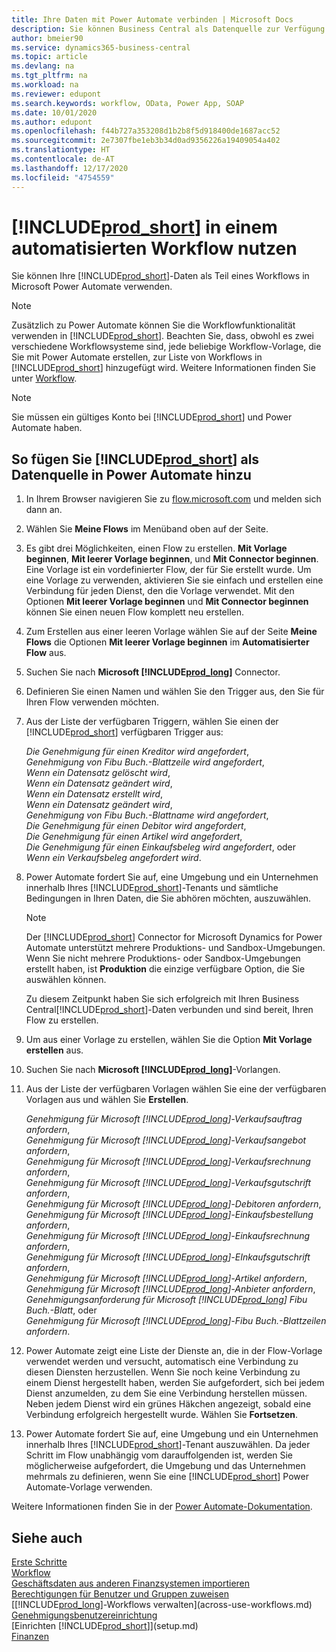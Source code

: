```yaml
---
title: Ihre Daten mit Power Automate verbinden | Microsoft Docs
description: Sie können Business Central als Datenquelle zur Verfügung stellen und eine OData-URL Ihrer Webdienste festlegen, um eine Geschäfts-App mithilfe einem automatisierten Workflow erstellen.
author: bmeier90
ms.service: dynamics365-business-central
ms.topic: article
ms.devlang: na
ms.tgt_pltfrm: na
ms.workload: na
ms.reviewer: edupont
ms.search.keywords: workflow, OData, Power App, SOAP
ms.date: 10/01/2020
ms.author: edupont
ms.openlocfilehash: f44b727a353208d1b2b8f5d918400de1687acc52
ms.sourcegitcommit: 2e7307fbe1eb3b34d0ad9356226a19409054a402
ms.translationtype: HT
ms.contentlocale: de-AT
ms.lasthandoff: 12/17/2020
ms.locfileid: "4754559"
---
```

# <a name="using-prod_short-in-an-automated-workflow"></a>[!INCLUDE[prod_short](includes/prod_short.md)] in einem automatisierten Workflow nutzen

Sie können Ihre [!INCLUDE[prod_short](includes/prod_short.md)]-Daten als Teil eines Workflows in Microsoft Power Automate verwenden.

> [!NOTE]
> Zusätzlich zu Power Automate können Sie die Workflowfunktionalität verwenden in [!INCLUDE[prod_short](includes/prod_short.md)]. Beachten Sie, dass, obwohl es zwei verschiedene Workflowsysteme sind, jede beliebige Workflow-Vorlage, die Sie mit Power Automate erstellen, zur Liste von Workflows in [!INCLUDE[prod_short](includes/prod_short.md)] hinzugefügt wird. Weitere Informationen finden Sie unter [Workflow](across-workflow.md).  

> [!NOTE]  
> Sie müssen ein gültiges Konto bei [!INCLUDE[prod_short](includes/prod_short.md)] und Power Automate haben.  

## <a name="to-add-prod_short-as-a-data-source-in-power-automate"></a>So fügen Sie [!INCLUDE[prod_short](includes/prod_short.md)] als Datenquelle in Power Automate hinzu

1. In Ihrem Browser navigieren Sie zu [flow.microsoft.com](https://flow.microsoft.com) und melden sich dann an.
2. Wählen Sie **Meine Flows** im Menüband oben auf der Seite.
3. Es gibt drei Möglichkeiten, einen Flow zu erstellen. **Mit Vorlage beginnen**, **Mit leerer Vorlage beginnen**, und **Mit Connector beginnen**. Eine Vorlage ist ein vordefinierter Flow, der für Sie erstellt wurde. Um eine Vorlage zu verwenden, aktivieren Sie sie einfach und erstellen eine Verbindung für jeden Dienst, den die Vorlage verwendet. Mit den Optionen **Mit leerer Vorlage beginnen** und **Mit Connector beginnen** können Sie einen neuen Flow komplett neu erstellen.
4. Zum Erstellen aus einer leeren Vorlage wählen Sie auf der Seite **Meine Flows** die Optionen **Mit leerer Vorlage beginnen** im **Automatisierter Flow** aus.
5. Suchen Sie nach **Microsoft [!INCLUDE[prod_long](includes/prod_long.md)]** Connector.
6. Definieren Sie einen Namen und wählen Sie den Trigger aus, den Sie für Ihren Flow verwenden möchten.
7. Aus der Liste der verfügbaren Triggern, wählen Sie einen der [!INCLUDE[prod_short](includes/prod_short.md)] verfügbaren Trigger aus:  

    *Die Genehmigung für einen Kreditor wird angefordert*,  
    *Genehmigung von Fibu Buch.-Blattzeile wird angefordert*,  
    *Wenn ein Datensatz gelöscht wird*,  
    *Wenn ein Datensatz geändert wird*,  
    *Wenn ein Datensatz erstellt wird*,  
    *Wenn ein Datensatz geändert wird*,  
    *Genehmigung von Fibu Buch.-Blattname wird angefordert*,  
    *Die Genehmigung für einen Debitor wird angefordert*,  
    *Die Genehmigung für einen Artikel wird angefordert*,  
    *Die Genehmigung für einen Einkaufsbeleg wird angefordert*, oder  
    *Wenn ein Verkaufsbeleg angefordert wird*.

8. Power Automate fordert Sie auf, eine Umgebung und ein Unternehmen innerhalb Ihres [!INCLUDE[prod_short](includes/prod_short.md)]-Tenants und sämtliche Bedingungen in Ihren Daten, die Sie abhören möchten, auszuwählen.

    > [!NOTE]
    > Der [!INCLUDE[prod_short](includes/prod_short.md)] Connector for Microsoft Dynamics for Power Automate unterstützt mehrere Produktions- und Sandbox-Umgebungen. Wenn Sie nicht mehrere Produktions- oder Sandbox-Umgebungen erstellt haben, ist **Produktion** die einzige verfügbare Option, die Sie auswählen können.  

    Zu diesem Zeitpunkt haben Sie sich erfolgreich mit Ihren Business Central[!INCLUDE[prod_short](includes/prod_short.md)]-Daten verbunden und sind bereit, Ihren Flow zu erstellen.

9. Um aus einer Vorlage zu erstellen, wählen Sie die Option **Mit Vorlage erstellen** aus.
10. Suchen Sie nach **Microsoft [!INCLUDE[prod_long](includes/prod_long.md)]**-Vorlangen.
11. Aus der Liste der verfügbaren Vorlagen wählen Sie eine der verfügbaren Vorlagen aus und wählen Sie **Erstellen**.  

    *Genehmigung für Microsoft [!INCLUDE[prod_long](includes/prod_long.md)]-Verkaufsauftrag anfordern*,  
    *Genehmigung für Microsoft [!INCLUDE[prod_long](includes/prod_long.md)]-Verkaufsangebot anfordern*,  
    *Genehmigung für Microsoft [!INCLUDE[prod_long](includes/prod_long.md)]-Verkaufsrechnung anfordern*,  
    *Genehmigung für Microsoft [!INCLUDE[prod_long](includes/prod_long.md)]-Verkaufsgutschrift anfordern*,  
    *Genehmigung für Microsoft [!INCLUDE[prod_long](includes/prod_long.md)]-Debitoren anfordern*,  
    *Genehmigung für Microsoft [!INCLUDE[prod_long](includes/prod_long.md)]-Einkaufsbestellung anfordern*,  
    *Genehmigung für Microsoft [!INCLUDE[prod_long](includes/prod_long.md)]-Einkaufsrechnung anfordern*,  
    *Genehmigung für Microsoft [!INCLUDE[prod_long](includes/prod_long.md)]-EInkaufsgutschrift anfordern*,  
    *Genehmigung für Microsoft [!INCLUDE[prod_long](includes/prod_long.md)]-Artikel anfordern*,  
    *Genehmigung für Microsoft [!INCLUDE[prod_long](includes/prod_long.md)]-Anbieter anfordern*,  
    *Genehmigungsanforderung für Microsoft [!INCLUDE[prod_long](includes/prod_long.md)] Fibu Buch.-Blatt*, oder    
    *Genehmigung für Microsoft [!INCLUDE[prod_long](includes/prod_long.md)]-Fibu Buch.-Blattzeilen anfordern*.  
12. Power Automate zeigt eine Liste der Dienste an, die in der Flow-Vorlage verwendet werden und versucht, automatisch eine Verbindung zu diesen Diensten herzustellen. Wenn Sie noch keine Verbindung zu einem Dienst hergestellt haben, werden Sie aufgefordert, sich bei jedem Dienst anzumelden, zu dem Sie eine Verbindung herstellen müssen. Neben jedem Dienst wird ein grünes Häkchen angezeigt, sobald eine Verbindung erfolgreich hergestellt wurde. Wählen Sie **Fortsetzen**.
13. Power Automate fordert Sie auf, eine Umgebung und ein Unternehmen innerhalb Ihres [!INCLUDE[prod_short](includes/prod_short.md)]-Tenant auszuwählen. Da jeder Schritt im Flow unabhängig vom darauffolgenden ist, werden Sie möglicherweise aufgefordert, die Umgebung und das Unternehmen mehrmals zu definieren, wenn Sie eine [!INCLUDE[prod_short](includes/prod_short.md)] Power Automate-Vorlage verwenden.

Weitere Informationen finden Sie in der [Power Automate-Dokumentation](/power-automate/getting-started).

## <a name="see-also"></a>Siehe auch

[Erste Schritte](product-get-started.md)  
[Workflow](across-workflow.md)  
[Geschäftsdaten aus anderen Finanzsystemen importieren](across-import-data-configuration-packages.md)  
[Berechtigungen für Benutzer und Gruppen zuweisen](ui-define-granular-permissions.md)  
[[!INCLUDE[prod_long](includes/prod_long.md)]-Workflows verwalten](across-use-workflows.md)  
[Genehmigungsbenutzereinrichtung](across-how-to-set-up-approval-users.md)  
[Einrichten [!INCLUDE[prod_short](includes/prod_short.md)]](setup.md)  
[Finanzen](finance.md)  
